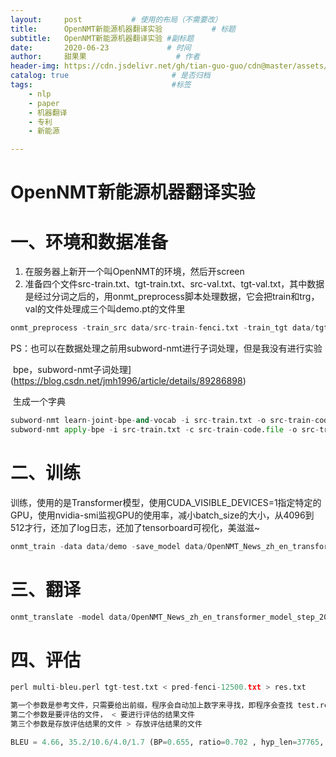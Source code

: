 ```yaml
---
layout:     post           # 使用的布局（不需要改）
title:      OpenNMT新能源机器翻译实验           # 标题 
subtitle:   OpenNMT新能源机器翻译实验 #副标题
date:       2020-06-23             # 时间
author:     甜果果                    # 作者
header-img: https://cdn.jsdelivr.net/gh/tian-guo-guo/cdn@master/assets/picgoimg/20200715211802.png   #背景图片
catalog: true                       # 是否归档
tags:                               #标签
    - nlp
    - paper
    - 机器翻译
    - 专利
    - 新能源

---
```


# OpenNMT新能源机器翻译实验

# 一、环境和数据准备

1.  在服务器上新开一个叫OpenNMT的环境，然后开screen
2.  准备四个文件src-train.txt、tgt-train.txt、src-val.txt、tgt-val.txt，其中数据是经过分词之后的，用onmt_preprocess脚本处理数据，它会把train和trg，val的文件处理成三个叫demo.pt的文件里

```python
onmt_preprocess -train_src data/src-train-fenci.txt -train_tgt data/tgt-train-fenci.txt -valid_src data/src-val-fenci.txt -valid_tgt data/tgt-val-fenci.txt -save_data data/demo
```

PS：也可以在数据处理之前用subword-nmt进行子词处理，但是我没有进行实验

​		bpe，subword-nmt子词处理](https://blog.csdn.net/jmh1996/article/details/89286898)

​		生成一个字典

```python
subword-nmt learn-joint-bpe-and-vocab -i src-train.txt -o src-train-code.file --write-vocabulary src-train-voc.txt
subword-nmt apply-bpe -i src-train.txt -c src-train-code.file -o src-train-bpe.txt
```

# 二、训练

训练，使用的是Transformer模型，使用CUDA_VISIBLE_DEVICES=1指定特定的GPU，使用nvidia-smi监视GPU的使用率，减小batch_size的大小，从4096到512才行，还加了log日志，还加了tensorboard可视化，美滋滋~

```python
onmt_train -data data/demo -save_model data/OpenNMT_News_zh_en_transformer_model -layers 6 -rnn_size 512 -word_vec_size 512 -transformer_ff 2048 -heads 8  -encoder_type transformer -decoder_type transformer -position_encoding         -train_steps 200000  -max_generator_batches 2 -dropout 0.1         -batch_size 4096 -batch_type tokens -normalization tokens  -accum_count 2         -optim adam -adam_beta2 0.998 -decay_method noam -warmup_steps 8000 -learning_rate 2         -max_grad_norm 0 -param_init 0  -param_init_glorot         -label_smoothing 0.1 -valid_steps 2000 -save_checkpoint_steps 2000 -gpu_ranks 0
```

# 三、翻译

```python
onmt_translate -model data/OpenNMT_News_zh_en_transformer_model_step_2000.pt -src data/src-test-fenci.txt -output data/pred-fenci-2000.txt -replace_unk -verbose -log_file data/logoutput-2000.log -log_file_level
```

# 四、评估

```python
perl multi-bleu.perl tgt-test.txt < pred-fenci-12500.txt > res.txt

第一个参数是参考文件，只需要给出前缀，程序会自动加上数字来寻找，即程序会查找 test.ref.0, test.ref.1, …  
第二个参数是要评估的文件， < 要进行评估的结果文件
第三个参数是存放评估结果的文件 > 存放评估结果的文件

BLEU = 4.66, 35.2/10.6/4.0/1.7 (BP=0.655, ratio=0.702 , hyp_len=37765, ref_len=53761)
```





